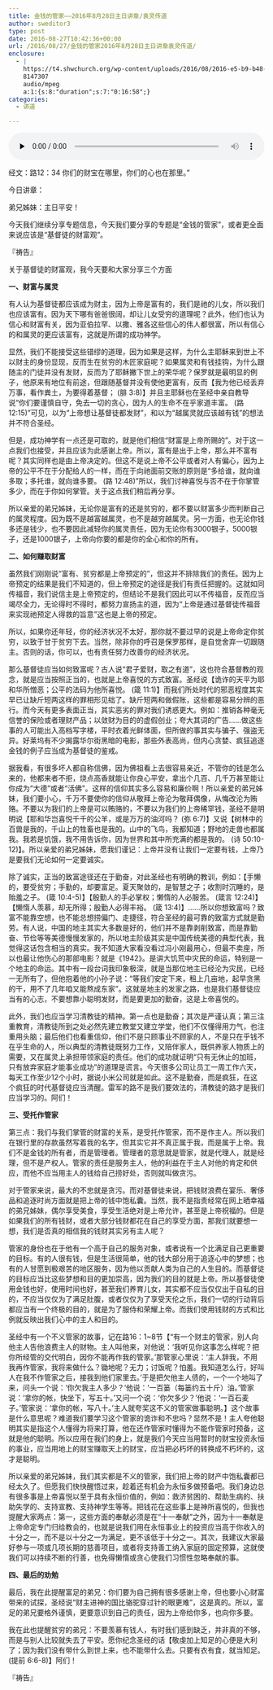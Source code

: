 ```yaml
---
title: 金钱的管家——2016年8月28日主日讲章/袁灵传道
author: sweditor3
type: post
date: 2016-08-27T10:42:36+00:00
url: /2016/08/27/金钱的管家2016年8月28日主日讲章袁灵传道/
enclosure:
  - |
    https://t4.shwchurch.org/wp-content/uploads/2016/08/2016-e5-b9-b48-e6-9c-8828-e6-97-a5-e8-af-81-e9-81-93-e5-bd-95-e9-9f-b3-1.mp3
    8147307
    audio/mpeg
    a:1:{s:8:"duration";s:7:"0:16:58";}
categories:
  - 讲道

---
```

<audio class="wp-audio-shortcode" id="audio-14216-666" preload="none" style="width: 100%;" controls="controls"><source type="audio/mpeg" src="http://t5.shwchurch.org/wp-content/uploads/2016/08/2016-e5-b9-b48-e6-9c-8828-e6-97-a5-e8-af-81-e9-81-93-e5-bd-95-e9-9f-b3-1.mp3?_=666" /><http://t5.shwchurch.org/wp-content/uploads/2016/08/2016-e5-b9-b48-e6-9c-8828-e6-97-a5-e8-af-81-e9-81-93-e5-bd-95-e9-9f-b3-1.mp3></audio> 

经文：路12：34 你们的财宝在哪里，你们的心也在那里。”

今日讲章：

弟兄姊妹：主日平安！

今天我们继续分享专题信息，今天我们要分享的专题是“金钱的管家”，或者更全面来说应该是“基督徒的财富观”。

『祷告』

关于基督徒的财富观，我今天要和大家分享三个方面

**一、财富与属灵**

有人认为基督徒都应该成为财主，因为上帝是富有的，我们是祂的儿女，所以我们也应该富有。因为天下哪有爸爸很阔，却让儿女受穷的道理呢？此外，他们也认为信心和财富有关，因为亚伯拉罕、以撒、雅各这些信心的伟人都很富，所以有信心的和属灵的更应该富有，这就是所谓的成功神学。

显然，我们不能接受这些错缪的道理，因为如果是这样，为什么主耶稣来到世上不以财主的身份显现，反而生在贫穷的木匠家庭呢？如果属灵和有钱挂钩，为什么跟随主的门徒并没有发财，反而为了耶稣撇下世上的荣华呢？保罗就是最明显的例子，他原来有地位有前途，但跟随基督并没有使他更富有，反而【我为他已经丢弃万事，看作粪土，为要得着基督； (腓 3:8)】并且主耶稣也在圣经中亲自教导说“你们要谨慎自守，免去一切的贪心，因为人的生命不在乎家道丰富。 (路 12:15)”可见，以为“上帝想让基督徒都发财”，和以为“越属灵就应该越有钱”的想法并不符合圣经。

但是，成功神学有一点还是可取的，就是他们相信“财富是上帝所赐的”。对于这一点我们也接受，并且应该为此感谢上帝。所以，富有是出于上帝，那么并不富有呢？其实同样也是由上帝决定的。但这不是说上帝不公平或者对人有偏心，因为上帝的公平不在于分配给人的一样，而在于向祂面前交账的原则是“多给谁，就向谁多取；多托谁，就向谁多要。 (路 12:48)”所以，我们讨神喜悦与否不在于你掌管多少，而在于你如何掌管。关于这点我们稍后再分享。

所以亲爱的弟兄姊妹，无论你是富有的还是贫穷的，都不要以财富多少而判断自己的属灵程度。因为既不是越富越属灵，也不是越穷越属灵。另一方面，也无论你钱多还是钱少，也不要因此减轻你的属灵责任，因为无论你有3000银子，5000银子，还是1000银子，上帝向你要的都是你的全心和你的所有。

**二、如何赚取财富**

虽然我们刚刚说“富有、贫穷都是上帝预定的”，但这并不排除我们的责任。因为上帝预定的结果是我们不知道的，但上帝预定的途径是我们有责任把握的。这就如同传福音，我们说信主是上帝预定的，但结论不是我们因此可以不传福音，反而应当竭尽全力，无论得时不得时，都努力宣扬主的道，因为“上帝是通过基督徒传福音来实现祂预定人得救的旨意”这也是上帝的预定。

所以，如果你还年轻，你的经济状况不太好，那你就不要过早的说是上帝命定你贫穷，以致于甘于贫穷下去。当然，除非你的呼召是保罗那样，是自觉舍弃一切跟随主。否则的话，你可以，也有责任努力改善你的经济状况。

那么基督徒应当如何致富呢？古人说“君子爱财，取之有道”，这也符合基督教的观念，就是应当按照正当的，也就是上帝喜悦的方式致富。圣经说【诡诈的天平为耶和华所憎恶；公平的法码为他所喜悦。 (箴 11:1)】而我们所处时代的邪恶程度其实早已让缺斤短两这样的罪相形见绌了。缺斤短两和做假账，这些都是容易分辨的恶行。而今天有更多表面正当，其实恶劣的罪对我们诱惑更大。例如：推销各种毫无信誉的保险或者理财产品；以敛财为目的的虚假创业；夸大其词的广告……做这些事的人可能出入高档写字楼，平时衣着光鲜体面，但所做的事其实与骗子、强盗无异。好莱坞有不少揭露华尔街黑暗的电影，那些外表高尚，但内心贪婪、疯狂追逐金钱的例子应当成为基督徒的鉴戒。

据我看，有很多坏人都自称信佛，因为佛祖看上去很容易亲近，不管你的钱是怎么来的，他都来者不拒，烧点高香就能让你良心平安，拿出个几百、几千万甚至能让你成为“大德”或者“活佛”。这样的信仰其实多么容易和廉价啊！所以亲爱的弟兄姊妹，我们要小心，千万不要使你的信仰从敬拜上帝沦为敬拜偶像，从悔改沦为贿赂。不要以为我们的上帝是可以贿赂的，不要以为我们的上帝稀罕钱，圣经不是明明说【耶和华岂喜悦千千的公羊，或是万万的油河吗？ (弥 6:7)】又说【树林中的百兽是我的，千山上的牲畜也是我的。山中的飞鸟，我都知道；野地的走兽也都属我。我若是饥饿，我不用告诉你，因为世界和其中所充满的都是我的。 (诗 50:10-12)】。所以亲爱的弟兄姊妹，愿我们谨记：上帝并没有让我们一定要有钱，上帝乃是要我们无论如何一定要诚实。

除了诚实，正当的致富途径还在于勤奋，对此圣经也有明确的教训，例如：【手懒的，要受贫穷；手勤的，却要富足。夏天聚敛的，是智慧之子；收割时沉睡的，是贻羞之子。 (箴 10:4-5)】【殷勤人的手必掌权；懒惰的人必服苦。 (箴言 12:24)】【懒惰人羡慕，却无所得；殷勤人必得丰裕。 (箴 13:4)】……所以你想致富吗？致富不能靠空想，也不能总想捞偏门、走捷径，符合圣经的最可靠的致富方式就是勤劳。有人说，中国的地主其实大多数是好的，他们并不是靠剥削致富，而是靠勤奋、节俭等等美德慢慢发家的，所以地主阶级其实是中国传统美德的典型代表，我觉得这话包含相当的真实。我不知道大家看没看过冯小刚最用心，但最不卖座，所以也最让他伤心的那部电影？就是《1942》。是讲大饥荒中灾民的命运，特别是一个地主的命运。其中有一段台词我印象极深，就是当那位地主已经沦为灾民，已经一无所有了，但他抱着他的小孙子说：“等我们安定下来，租上几亩地，起早贪黑的干，用不了几年咱又能熬成东家”。这就是地主的发家之路，也是我们基督徒应当有的心志，不要想靠小聪明发财，而是要更加的勤奋，这是上帝喜悦的。

此外，我们也应当学习清教徒的精神。第一点也是勤奋；其次是严谨认真；第三注重教育，清教徒所到之处必然先建立教堂又建立学堂，他们不仅懂得用力气，也注重用头脑；最后他们也看重信仰，他们不是只顾事业不顾家的人，不是只在乎钱不在乎生命的人，所以典型的清教徒既努力工作，又陪伴家人，既供养家人物质上的需要，又在属灵上承担带领家庭的责任。他们的成功就证明“只有无休止的加班，只有放弃家庭才能事业成功”的道理是谎言。今天很多公司让员工一周工作六天，每天工作至少12个小时，据说小米公司就是如此。这不是勤奋，而是疯狂，在这个疯狂的时代基督徒应当清醒。雷军的路不是我们要效法的，清教徒的路才是我们应当学习的。阿们！

**三、受托作管家**

第三点：我们与我们掌管的财富的关系，是受托作管家，而不是作主人。所以我们在银行里的存款虽然写着我的名字，但其实它并不真正属于我，而是属于上帝。我们不是金钱的所有者，而是管理者。管理者的意思就是管家，就是代理人，就是经理，但不是产权人。管家的责任是服务主人，他的利益在于主人对他的肯定和供应，而他不应当用主人的钱给自己捞好处，否则就叫做贪污。

对于管家来说，最大的不忠就是贪污。而对基督徒来说，把钱财浪费在宴乐、奢侈品和追逐时尚方面就是把上帝的钱中饱私囊。当然，我不是指责经常在网上晒幸福的弟兄姊妹，偶尔享受美食，享受生活绝对是上帝允许，甚至是上帝祝福的。但是如果我们的所有钱财，或者大部分钱财都花在自己的享受方面，那我们就要想一想，我们是否真的相信我的钱财其实另有主人呢？

管家的身份也在于他有一个高于自己的服务对象，或者说有一个比满足自己更重要的目标。有的人很有钱，但是生活很简单，他的钱大部分用于追逐心中的梦想；也有的人甘愿到极艰苦的地区服务，因为他以贡献人类为自己的人生目的。而基督徒的目标应当比这些梦想和目的更加崇高，因为我们的目的就是上帝。所以基督徒使用金钱也好，使用时间也好，甚至我们养育儿女，其实都不应当仅仅出于自私的目的，不应当仅仅为了满足肚腹，或者仅仅为了享受天伦之乐，我们一切的行动背后都应当有一个终极的目的，就是为了服侍和荣耀上帝。而我们使用钱财的方式和比例就反映出我们心中的主人和目的。

圣经中有一个不义管家的故事，记在路16：1~8节【“有一个财主的管家，别人向他主人告他浪费主人的财物。主人叫他来，对他说：‘我听见你这事怎么样呢？把你所经管的交代明白，因你不能再作我的管家。’那管家心里说：‘主人辞我，不用我再作管家，我将来做什么？锄地呢？无力；讨饭呢？怕羞。我知道怎么行，好叫人在我不作管家之后，接我到他们家里去。’于是把欠他主人债的，一个一个地叫了来，问头一个说：‘你欠我主人多少？’他说：‘一百篓（每篓约五十斤）油。’管家说：‘拿你的帐，快坐下，写五十。’又问一个说：‘你欠多少？’他说：‘一百石麦子。’管家说：‘拿你的帐，写八十。’主人就夸奖这不义的管家做事聪明。】这个故事是什么意思呢？难道我们要学习这个管家的诡诈和不忠吗？显然不是！主人夸他聪明其实是指这个人懂得为将来打算，他在还作管家时懂得为不能作管家时预备，这就是他的聪明。所以应用在我们的身上，就是我们今天应当用暂时的财宝投资永恒的事业，应当用地上的财宝赚取天上的财宝，应当把必朽坏的转换成不朽坏的，这才是聪明。

所以亲爱的弟兄姊妹，我们其实都是不义的管家，我们把上帝的财产中饱私囊都已经太久了。但愿我们快快醒悟过来，趁着还有机会为永恒多做预备吧。我们身边总有很多事是上帝喜悦以至于具有永恒价值的，例如：救济贫困的、帮助生病的、扶助失学的、支持宣教、支持神学生等等。把钱花在这些事上是神所喜悦的，但我也提醒大家两点：第一，这些方面的奉献必须是在“十一奉献”之外，因为十一奉献是上帝命定专门归给教会的，也就是说我们用在永恒事业上的投资应当高于你收入的十分之一，而不是以十分之一为满足，更不该低于十分之一。其次，我建议大家最好参与一项或几项长期的慈善项目，或者将支持善工纳入家庭的固定预算，这就使我们可以持续不断的行善，也免得懒惰或贪心使我们习惯性忽略奉献的事。

**四、最后的劝勉**

最后，我在此提醒富足的弟兄：你们要为自己拥有很多感谢上帝，但也要小心财富带来的试探，圣经说“财主进神的国比骆驼穿过针的眼更难”，这是真的。所以，富足的弟兄要格外谨慎，更要意识到自己的责任，因为上帝给你多，也向你多要。

我在此也提醒贫穷的弟兄：不要羡慕有钱人，有时我们感到缺乏，并非真的不够，而是与别人比较就失去了平安。愿你纪念圣经的话【敬虔加上知足的心便是大利了；因为我们没有带什么到世上来，也不能带什么去。只要有衣有食，就当知足。 (提前 6:6-8)】阿们！

『祷告』